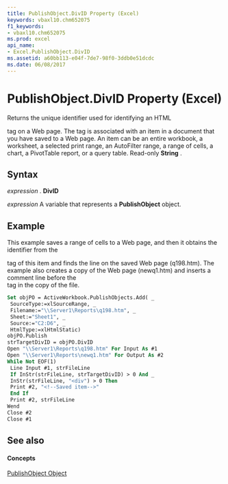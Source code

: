 ```yaml
---
title: PublishObject.DivID Property (Excel)
keywords: vbaxl10.chm652075
f1_keywords:
- vbaxl10.chm652075
ms.prod: excel
api_name:
- Excel.PublishObject.DivID
ms.assetid: a60bb113-e04f-7de7-98f0-3ddb0e51dcdc
ms.date: 06/08/2017
---
```



# PublishObject.DivID Property (Excel)

Returns the unique identifier used for identifying an HTML <DIV> tag on a Web page. The tag is associated with an item in a document that you have saved to a Web page. An item can be an entire workbook, a worksheet, a selected print range, an AutoFilter range, a range of cells, a chart, a PivotTable report, or a query table. Read-only **String** .


## Syntax

 _expression_ . **DivID**

 _expression_ A variable that represents a **PublishObject** object.


## Example

This example saves a range of cells to a Web page, and then it obtains the identifier from the <DIV> tag of this item and finds the line on the saved Web page (q198.htm). The example also creates a copy of the Web page (newq1.htm) and inserts a comment line before the <DIV> tag in the copy of the file.


```vb
Set objPO = ActiveWorkbook.PublishObjects.Add( _ 
 SourceType:=xlSourceRange, _ 
 Filename:="\\Server1\Reports\q198.htm", _ 
 Sheet:="Sheet1", _ 
 Source:="C2:D6", _ 
 HtmlType:=xlHtmlStatic) 
objPO.Publish 
strTargetDivID = objPO.DivID 
Open "\\Server1\Reports\q198.htm" For Input As #1 
Open "\\Server1\Reports\newq1.htm" For Output As #2 
While Not EOF(1) 
 Line Input #1, strFileLine 
 If InStr(strFileLine, strTargetDivID) > 0 And _ 
 InStr(strFileLine, "<div") > 0 Then 
 Print #2, "<!--Saved item-->" 
 End If 
 Print #2, strFileLine 
Wend 
Close #2 
Close #1
```


## See also


#### Concepts


[PublishObject Object](publishobject-object-excel.md)

